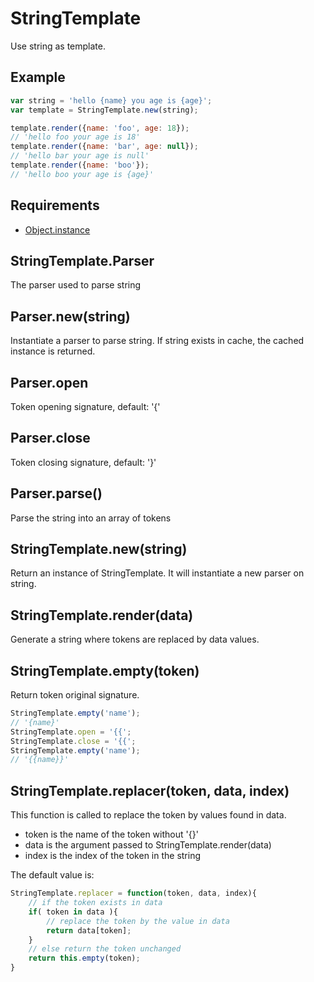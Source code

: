 StringTemplate
=============

Use string as template.

## Example

```javascript
var string = 'hello {name} you age is {age}';
var template = StringTemplate.new(string);

template.render({name: 'foo', age: 18});
// 'hello foo your age is 18'
template.render({name: 'bar', age: null});
// 'hello bar your age is null'
template.render({name: 'boo'});
// 'hello boo your age is {age}'
```

## Requirements

- [Object.instance](Object.instance)

## StringTemplate.Parser

The parser used to parse string

## Parser.new(string)

Instantiate a parser to parse string. If string exists in cache, the cached instance is returned.

## Parser.open

Token opening signature, default: '{'

## Parser.close

Token closing signature, default: '}'

## Parser.parse()

Parse the string into an array of tokens

## StringTemplate.new(string)

Return an instance of StringTemplate. It will instantiate a new parser on string. 

## StringTemplate.render(data)

Generate a string where tokens are replaced by data values.

## StringTemplate.empty(token)

Return token original signature.

```javascript
StringTemplate.empty('name');
// '{name}'
StringTemplate.open = '{{';
StringTemplate.close = '{{';
StringTemplate.empty('name');
// '{{name}}'
```

## StringTemplate.replacer(token, data, index)

This function is called to replace the token by values found in data.

- token is the name of the token without '{}'
- data is the argument passed to StringTemplate.render(data)
- index is the index of the token in the string

The default value is:

```javascript
StringTemplate.replacer = function(token, data, index){
	// if the token exists in data
	if( token in data ){
		// replace the token by the value in data
		return data[token];
	}
	// else return the token unchanged
	return this.empty(token);
}
```
